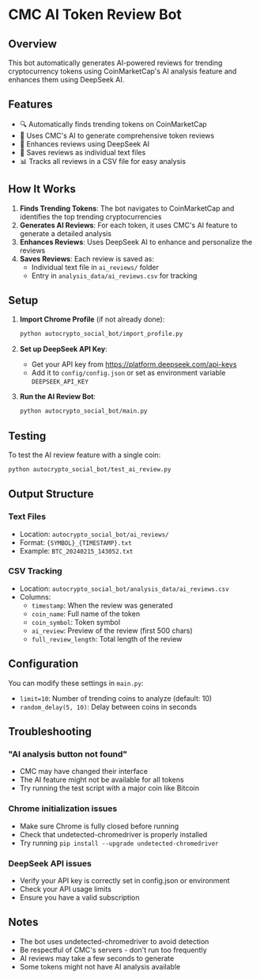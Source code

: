 # CMC AI Token Review Bot

## Overview

This bot automatically generates AI-powered reviews for trending cryptocurrency tokens using CoinMarketCap's AI analysis feature and enhances them using DeepSeek AI.

## Features

- 🔍 Automatically finds trending tokens on CoinMarketCap
- 🤖 Uses CMC's AI to generate comprehensive token reviews
- 🧠 Enhances reviews using DeepSeek AI
- 💾 Saves reviews as individual text files
- 📊 Tracks all reviews in a CSV file for easy analysis

## How It Works

1. **Finds Trending Tokens**: The bot navigates to CoinMarketCap and identifies the top trending cryptocurrencies
2. **Generates AI Reviews**: For each token, it uses CMC's AI feature to generate a detailed analysis
3. **Enhances Reviews**: Uses DeepSeek AI to enhance and personalize the reviews
4. **Saves Reviews**: Each review is saved as:
   - Individual text file in `ai_reviews/` folder
   - Entry in `analysis_data/ai_reviews.csv` for tracking

## Setup

1. **Import Chrome Profile** (if not already done):
   ```bash
   python autocrypto_social_bot/import_profile.py
   ```

2. **Set up DeepSeek API Key**:
   - Get your API key from https://platform.deepseek.com/api-keys
   - Add it to `config/config.json` or set as environment variable `DEEPSEEK_API_KEY`

3. **Run the AI Review Bot**:
   ```bash
   python autocrypto_social_bot/main.py
   ```

## Testing

To test the AI review feature with a single coin:
```bash
python autocrypto_social_bot/test_ai_review.py
```

## Output Structure

### Text Files
- Location: `autocrypto_social_bot/ai_reviews/`
- Format: `{SYMBOL}_{TIMESTAMP}.txt`
- Example: `BTC_20240215_143052.txt`

### CSV Tracking
- Location: `autocrypto_social_bot/analysis_data/ai_reviews.csv`
- Columns:
  - `timestamp`: When the review was generated
  - `coin_name`: Full name of the token
  - `coin_symbol`: Token symbol
  - `ai_review`: Preview of the review (first 500 chars)
  - `full_review_length`: Total length of the review

## Configuration

You can modify these settings in `main.py`:
- `limit=10`: Number of trending coins to analyze (default: 10)
- `random_delay(5, 10)`: Delay between coins in seconds

## Troubleshooting

### "AI analysis button not found"
- CMC may have changed their interface
- The AI feature might not be available for all tokens
- Try running the test script with a major coin like Bitcoin

### Chrome initialization issues
- Make sure Chrome is fully closed before running
- Check that undetected-chromedriver is properly installed
- Try running `pip install --upgrade undetected-chromedriver`

### DeepSeek API issues
- Verify your API key is correctly set in config.json or environment
- Check your API usage limits
- Ensure you have a valid subscription

## Notes

- The bot uses undetected-chromedriver to avoid detection
- Be respectful of CMC's servers - don't run too frequently
- AI reviews may take a few seconds to generate
- Some tokens might not have AI analysis available 